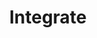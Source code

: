 ---
# metadata # 
title: Integrate
description: Integrate Pachyderm with popular tools such as JupyterLab. 
date: 
# taxonomy #
tags: 
series:
seriesPart:
weight: 5
--- 